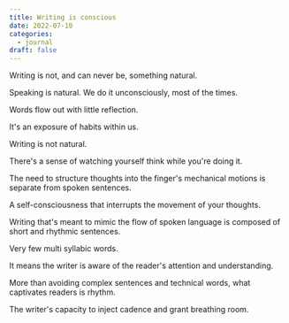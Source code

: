 ```yaml
---
title: Writing is conscious
date: 2022-07-10
categories:
  - journal
draft: false
---
```


Writing is not, and can never be, something natural.

Speaking is natural. We do it unconsciously, most of the times.

Words flow out with little reflection.

It's an exposure of habits within us.

Writing is not natural.

There's a sense of watching yourself think while you're doing it.

The need to structure thoughts into the finger's mechanical motions is separate from spoken sentences.

A self-consciousness that interrupts the movement of your thoughts.

Writing that's meant to mimic the flow of spoken language is composed of short and rhythmic sentences.

Very few multi syllabic words.

It means the writer is aware of the reader's attention and understanding.

More than avoiding complex sentences and technical words, what captivates readers is rhythm.

The writer's capacity to inject cadence and grant breathing room.
